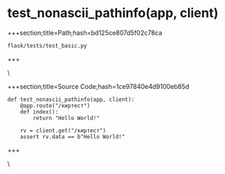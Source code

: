 



# test_nonascii_pathinfo(app, client)
  
+++section;title=Path;hash=bd125ce807d5f02c78ca

`flask/tests/test_basic.py`
  
+++

\
  
+++section;title=Source Code;hash=1ce97840e4d9100eb85d
```
def test_nonascii_pathinfo(app, client):
    @app.route("/киртест")
    def index():
        return "Hello World!"

    rv = client.get("/киртест")
    assert rv.data == b"Hello World!"
```  
+++

\
